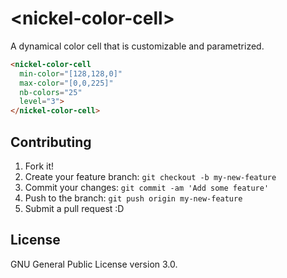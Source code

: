 # \<nickel-color-cell\>

A dynamical color cell that is customizable and parametrized.

```html
<nickel-color-cell
  min-color="[128,128,0]"
  max-color="[0,0,225]"
  nb-colors="25"
  level="3">
</nickel-color-cell>
```

## Contributing

1. Fork it!
2. Create your feature branch: `git checkout -b my-new-feature`
3. Commit your changes: `git commit -am 'Add some feature'`
4. Push to the branch: `git push origin my-new-feature`
5. Submit a pull request :D

## License

GNU General Public License version 3.0.
